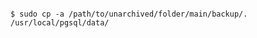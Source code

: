 <!-- layout:code post: database-backup_note -->

```

$ sudo cp -a /path/to/unarchived/folder/main/backup/. /usr/local/pgsql/data/

```
